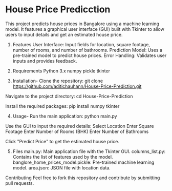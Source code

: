 # House Price Predicction
This project predicts house prices in Bangalore using a machine learning model. It features a graphical user interface (GUI) built with Tkinter to allow users to input details and get an estimated house price.

1. Features
User Interface: Input fields for location, square footage, number of rooms, and number of bathrooms.
Prediction Model: Uses a pre-trained model to predict house prices.
Error Handling: Validates user inputs and provides feedback.

2. Requirements
Python 3.x
numpy
pickle
tkinter


3. Installation-
Clone the repository:
git clone https://github.com/aditichauhann/House-Price-Prediction.git

Navigate to the project directory:
cd House-Price-Prediction

Install the required packages:
pip install numpy tkinter


4. Usage-
Run the main application:
python main.py

Use the GUI to input the required details:
Select Location
Enter Square Footage
Enter Number of Rooms (BHK)
Enter Number of Bathrooms

Click "Predict Price" to get the estimated house price.


5. Files
main.py: Main application file with the Tkinter GUI.
columns_list.py: Contains the list of features used by the model.
banglore_home_prices_model.pickle: Pre-trained machine learning model.
area.json: JSON file with location data.


Contributing
Feel free to fork this repository and contribute by submitting pull requests.

